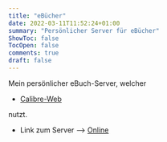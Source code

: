 ```yaml
---
title: "eBücher"
date: 2022-03-11T11:52:24+01:00
summary: "Persönlicher Server für eBücher"
ShowToc: false
TocOpen: false
comments: true
draft: false
---
```


Mein persönlicher eBuch-Server, welcher

+ [Calibre-Web](https://github.com/janeczku/calibre-web)

nutzt.

+ Link zum Server --> [Online](https://book.derchef.site)
